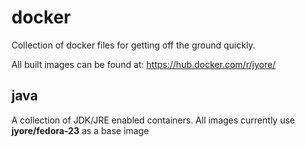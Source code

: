 # docker

Collection of docker files for getting off the ground quickly.

All built images can be found at: https://hub.docker.com/r/jyore/


## java

A collection of JDK/JRE enabled containers. All images currently use __jyore/fedora-23__ as a base image



